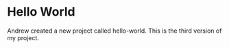 # Hello World
Andrew created a new project called hello-world. This is the third version of my project.
